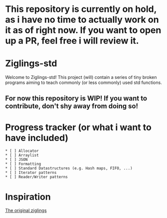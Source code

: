 # This repository is currently on hold, as i have no time to actually work on it as of right now. If you want to open up a PR, feel free i will review it.

# Ziglings-std

Welcome to Ziglings-std! This project (will) contain a series of tiny broken programs aiming to teach commonly (or less commonly) used std functions.

## For now this repository is WIP! If you want to contribute, don't shy away from doing so!

# Progress tracker (or what i want to have included)
	* [ ] Allocator
	* [ ] Arraylist
	* [ ] JSON
	* [ ] Formatting
	* [ ] Standard Datastructures (e.g. Hash maps, FIFO, ...)
	* [ ] Iterator patterns
	* [ ] Reader/Writer patterns

# Inspiration
[The original ziglings](https://github.com/ratfactor/ziglings)
